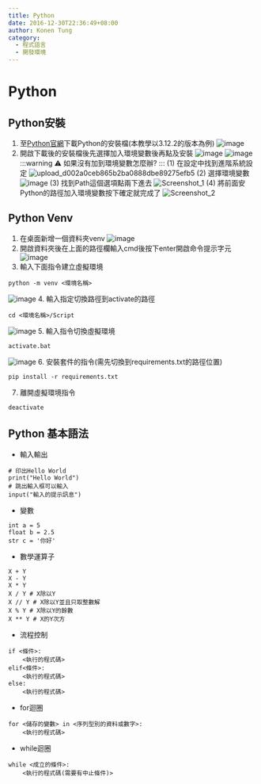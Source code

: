 ```yaml
---
title: Python
date: 2016-12-30T22:36:49+08:00
author: Konen Tung
category:
  - 程式語言
  - 開發環境
---
```


Python
===

<!--more-->

## Python安裝
1. 至[Python官網](https://www.python.org/downloads/)下載Python的安裝檔(本教學以3.12.2的版本為例)
    ![image](https://hackmd.io/_uploads/rJChcWG_kl.png)
2. 開啟下載後的安裝檔後先選擇加入環境變數後再點及安裝
    ![image](https://hackmd.io/_uploads/HkwjFZMOkl.png)
    ![image](https://hackmd.io/_uploads/rJF6IMf_1g.png)
    :::warning
    :warning: 如果沒有加到環境變數怎麼辦?
    :::
    (1) 在設定中找到進階系統設定
        ![upload_d002a0ceb865b2ba0888dbe89275efb5](https://hackmd.io/_uploads/Hyfdjzzuyx.png)
    (2) 選擇環境變數
        ![image](https://hackmd.io/_uploads/SJKP5zfuJe.png)
    (3) 找到Path這個選項點兩下進去
        ![Screenshot_1](https://hackmd.io/_uploads/S1AtafGuJl.png)
    (4) 將前面安Python的路徑加入環境變數按下確定就完成了
        ![Screenshot_2](https://hackmd.io/_uploads/HJtik7f_1x.png)

## Python Venv
1. 在桌面新增一個資料夾venv
![image](https://hackmd.io/_uploads/Sko5zQzukx.png)
2. 開啟資料夾後在上面的路徑欄輸入cmd後按下enter開啟命令提示字元
![image](https://hackmd.io/_uploads/ByWaM7z_1x.png)
3. 輸入下面指令建立虛擬環境
```bash=
python -m venv <環境名稱>
```
![image](https://hackmd.io/_uploads/SkEK77M_Jx.png)
4. 輸入指定切換路徑到activate的路徑
```bash=
cd <環境名稱>/Script
```
![image](https://hackmd.io/_uploads/r1Mur7M_kx.png)
5. 輸入指令切換虛擬環境
```bash=
activate.bat
```
![image](https://hackmd.io/_uploads/ryhkLQfOyx.png)
6. 安裝套件的指令(需先切換到requirements.txt的路徑位置)
```bash=
pip install -r requirements.txt
```
7. 離開虛擬環境指令
```bash=
deactivate
```

## Python 基本語法

* 輸入輸出
```python=
# 印出Hello World
print("Hello World")
# 跳出輸入框可以輸入
input("輸入的提示訊息")
```

* 變數
```python=
int a = 5
float b = 2.5
str c = '你好'
```

* 數學運算子
```python=
X + Y
X - Y
X * Y
X / Y # X除以Y
X // Y # X除以Y並且只取整數解
X % Y # X除以Y的餘數
X ** Y # X的Y次方
```

* 流程控制
```python=
if <條件>:
    <執行的程式碼>
elif<條件>:
    <執行的程式碼>
else:
    <執行的程式碼>
```

* for迴圈
```python=
for <儲存的變數> in <序列型別的資料或數字>:
    <執行的程式碼>
```

* while迴圈
```python=
while <成立的條件>:
    <執行的程式碼(需要有中止條件)>
```
